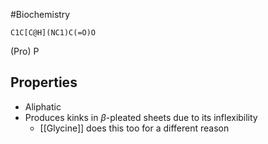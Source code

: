 #Biochemistry
```smiles
C1C[C@H](NC1)C(=O)O
```
(Pro) P
## Properties
* Aliphatic
* Produces kinks in $\displaystyle \beta$-pleated sheets due to its inflexibility
	* [[Glycine]] does this too for a different reason